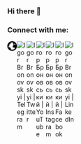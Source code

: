 ### Hi there 👋

### Connect with me:

[<img align="left" alt="Ігор Броновський" width="22px" src="https://raw.githubusercontent.com/iconic/open-iconic/master/svg/globe.svg" />][website]
[<img align="left" alt="Igor Bronovskyi | Telegram" width="22px" src="https://cdn.jsdelivr.net/npm/simple-icons@v3/icons/telegram.svg" />][telegram]
[<img align="left" alt="Igor Bronovskyi | Twitter" width="22px" src="https://cdn.jsdelivr.net/npm/simple-icons@v3/icons/teitter.svg" />][twitter]
[<img align="left" alt="Ігор Броновський | YouTube" width="22px" src="https://cdn.jsdelivr.net/npm/simple-icons@v3/icons/youtube.svg" />][youtube]
[<img align="left" alt="Ігор Броновський | Instagram" width="22px" src="https://cdn.jsdelivr.net/npm/simple-icons@v3/icons/instagram.svg" />][instagram]
[<img align="left" alt="Ігор Броновський | Facebook" width="22px" src="https://cdn.jsdelivr.net/npm/simple-icons@v3/icons/facebook.svg" />][facebook]
[<img align="left" alt="Igor Bronovskyi | LinkedIn" width="22px" src="https://cdn.jsdelivr.net/npm/simple-icons@v3/icons/linkedin.svg" />][linkedin]

<!--
**BrunIF/BrunIF** is a ✨ _special_ ✨ repository because its `README.md` (this file) appears on your GitHub profile.

Here are some ideas to get you started:

- 🔭 I’m currently working on ...
- 🌱 I’m currently learning ...
- 👯 I’m looking to collaborate on ...
- 🤔 I’m looking for help with ...
- 💬 Ask me about ...
- 📫 How to reach me: ...
- 😄 Pronouns: ...
- ⚡ Fun fact: ...
-->

[website]: https://brun.if.ua
[telegram]: https://t.me/BrunIF
[twitter]: https://twitter.com/BrunIF
[youtube]: https://www.youtube.com/c/ІгорБроновський
[instagram]: https://instagr.am/i.bronovskyi
[facebook]: https://fb.com/BrunIF
[linkedin]: https://www.linkedin.com/in/BrunIF
